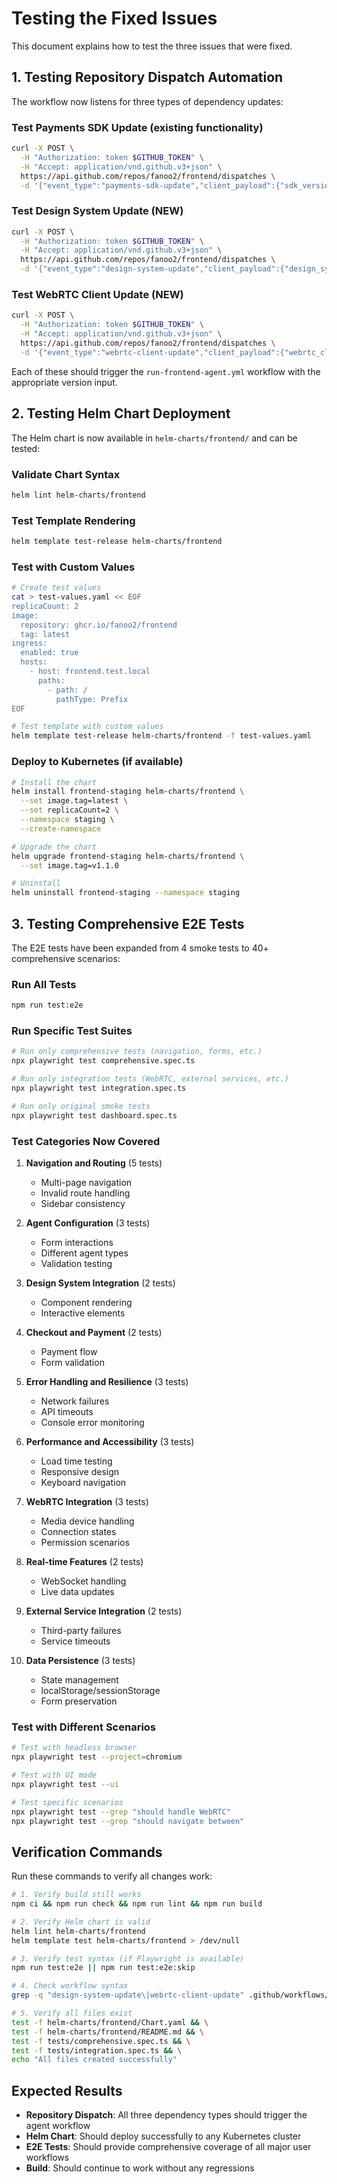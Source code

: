 # Testing the Fixed Issues

This document explains how to test the three issues that were fixed.

## 1. Testing Repository Dispatch Automation

The workflow now listens for three types of dependency updates:

### Test Payments SDK Update (existing functionality)
```bash
curl -X POST \
  -H "Authorization: token $GITHUB_TOKEN" \
  -H "Accept: application/vnd.github.v3+json" \
  https://api.github.com/repos/fanoo2/frontend/dispatches \
  -d '{"event_type":"payments-sdk-update","client_payload":{"sdk_version":"1.2.3"}}'
```

### Test Design System Update (NEW)
```bash
curl -X POST \
  -H "Authorization: token $GITHUB_TOKEN" \
  -H "Accept: application/vnd.github.v3+json" \
  https://api.github.com/repos/fanoo2/frontend/dispatches \
  -d '{"event_type":"design-system-update","client_payload":{"design_system_version":"0.2.0"}}'
```

### Test WebRTC Client Update (NEW)
```bash
curl -X POST \
  -H "Authorization: token $GITHUB_TOKEN" \
  -H "Accept: application/vnd.github.v3+json" \
  https://api.github.com/repos/fanoo2/frontend/dispatches \
  -d '{"event_type":"webrtc-client-update","client_payload":{"webrtc_client_version":"1.1.0"}}'
```

Each of these should trigger the `run-frontend-agent.yml` workflow with the appropriate version input.

## 2. Testing Helm Chart Deployment

The Helm chart is now available in `helm-charts/frontend/` and can be tested:

### Validate Chart Syntax
```bash
helm lint helm-charts/frontend
```

### Test Template Rendering
```bash
helm template test-release helm-charts/frontend
```

### Test with Custom Values
```bash
# Create test values
cat > test-values.yaml << EOF
replicaCount: 2
image:
  repository: ghcr.io/fanoo2/frontend
  tag: latest
ingress:
  enabled: true
  hosts:
    - host: frontend.test.local
      paths:
        - path: /
          pathType: Prefix
EOF

# Test template with custom values
helm template test-release helm-charts/frontend -f test-values.yaml
```

### Deploy to Kubernetes (if available)
```bash
# Install the chart
helm install frontend-staging helm-charts/frontend \
  --set image.tag=latest \
  --set replicaCount=2 \
  --namespace staging \
  --create-namespace

# Upgrade the chart
helm upgrade frontend-staging helm-charts/frontend \
  --set image.tag=v1.1.0

# Uninstall
helm uninstall frontend-staging --namespace staging
```

## 3. Testing Comprehensive E2E Tests

The E2E tests have been expanded from 4 smoke tests to 40+ comprehensive scenarios:

### Run All Tests
```bash
npm run test:e2e
```

### Run Specific Test Suites
```bash
# Run only comprehensive tests (navigation, forms, etc.)
npx playwright test comprehensive.spec.ts

# Run only integration tests (WebRTC, external services, etc.)
npx playwright test integration.spec.ts

# Run only original smoke tests
npx playwright test dashboard.spec.ts
```

### Test Categories Now Covered

1. **Navigation and Routing** (5 tests)
   - Multi-page navigation
   - Invalid route handling
   - Sidebar consistency

2. **Agent Configuration** (3 tests)
   - Form interactions
   - Different agent types
   - Validation testing

3. **Design System Integration** (2 tests)
   - Component rendering
   - Interactive elements

4. **Checkout and Payment** (2 tests)
   - Payment flow
   - Form validation

5. **Error Handling and Resilience** (3 tests)
   - Network failures
   - API timeouts
   - Console error monitoring

6. **Performance and Accessibility** (3 tests)
   - Load time testing
   - Responsive design
   - Keyboard navigation

7. **WebRTC Integration** (3 tests)
   - Media device handling
   - Connection states
   - Permission scenarios

8. **Real-time Features** (2 tests)
   - WebSocket handling
   - Live data updates

9. **External Service Integration** (2 tests)
   - Third-party failures
   - Service timeouts

10. **Data Persistence** (3 tests)
    - State management
    - localStorage/sessionStorage
    - Form preservation

### Test with Different Scenarios
```bash
# Test with headless browser
npx playwright test --project=chromium

# Test with UI mode
npx playwright test --ui

# Test specific scenarios
npx playwright test --grep "should handle WebRTC"
npx playwright test --grep "should navigate between"
```

## Verification Commands

Run these commands to verify all changes work:

```bash
# 1. Verify build still works
npm ci && npm run check && npm run lint && npm run build

# 2. Verify Helm chart is valid
helm lint helm-charts/frontend
helm template test helm-charts/frontend > /dev/null

# 3. Verify test syntax (if Playwright is available)
npm run test:e2e || npm run test:e2e:skip

# 4. Check workflow syntax
grep -q "design-system-update\|webrtc-client-update" .github/workflows/auto-trigger-agent.yml && echo "Workflow updated successfully"

# 5. Verify all files exist
test -f helm-charts/frontend/Chart.yaml && \
test -f helm-charts/frontend/README.md && \
test -f tests/comprehensive.spec.ts && \
test -f tests/integration.spec.ts && \
echo "All files created successfully"
```

## Expected Results

- **Repository Dispatch**: All three dependency types should trigger the agent workflow
- **Helm Chart**: Should deploy successfully to any Kubernetes cluster
- **E2E Tests**: Should provide comprehensive coverage of all major user workflows
- **Build**: Should continue to work without any regressions